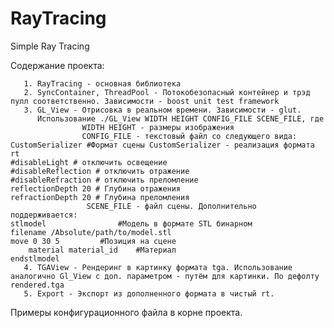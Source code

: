 # RayTracing
Simple Ray Tracing

Содержание проекта:

	   1. RayTracing - основная библиотека
	   2. SyncContainer, ThreadPool - Потокобезопасный контейнер и трэд пулл соответственно. Зависимости - boost unit test framework 
	   3. GL_View - Отрисовка в реальном времени. Зависимости - glut.
	      Использование ./GL_View WIDTH HEIGHT CONFIG_FILE SCENE_FILE, где
	      		    WIDTH HEIGHT - размеры изображения
			        CONFIG_FILE - текстовый файл со следующего вида:
    CustomSerializer #Формат сцены CustomSerializer - реализация формата rt
    #disableLight # отключить освещение
    #disableReflection # отключить отражение
    #disableRefraction # отключить преломление
    reflectionDepth 20 # Глубина отражения
    refractionDepth 20 # Глубина преломления
    		       	 SCENE_FILE - файл сцены. Дополнительно поддерживается:
    stlmodel 		        #Модель в формате STL бинарном
	filename /Absolute/path/to/model.stl
	move 0 30 5	        #Позиция на сцене
        material material_id    #Материал
    endstlmodel
       4. TGAView - Рендеринг в картинку формата tga. Использование аналогично Gl_View с доп. параметром - путём для картинки. По дефолту rendered.tga
	   5. Export - Экспорт из дополненного формата в чистый rt.
Примеры конфигурационного файла в корне проекта.
	
